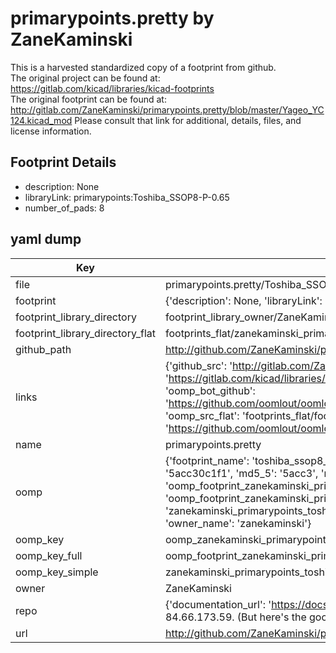 # primarypoints.pretty by ZaneKaminski  
This is a harvested standardized copy of a footprint from github.  
The original project can be found at:  
https://gitlab.com/kicad/libraries/kicad-footprints  
The original footprint can be found at:
http://gitlab.com/ZaneKaminski/primarypoints.pretty/blob/master/Yageo_YC124.kicad_mod
Please consult that link for additional, details, files, and license information.  
## Footprint Details
* description: None  
* libraryLink: primarypoints:Toshiba_SSOP8-P-0.65  
* number_of_pads: 8  
## yaml dump  
| Key | Value |  
| --- | --- |  
| file | primarypoints.pretty/Toshiba_SSOP8-P-0.65.kicad_mod |  
| footprint | {'description': None, 'libraryLink': 'primarypoints:Toshiba_SSOP8-P-0.65', 'number_of_pads': 8} |  
| footprint_library_directory | footprint_library_owner/ZaneKaminski_primarypoints.pretty |  
| footprint_library_directory_flat | footprints_flat/zanekaminski_primarypoints_toshiba_ssop8_p_0_65/working |  
| github_path | http://github.com/ZaneKaminski/primarypoints.pretty/blob/master/Toshiba_SSOP8-P-0.65.kicad_mod |  
| links | {'github_src': 'http://gitlab.com/ZaneKaminski/primarypoints.pretty/blob/master/Yageo_YC124.kicad_mod', 'github_src_repo': 'https://gitlab.com/kicad/libraries/kicad-footprints', 'oomp_bot': 'footprints/zanekaminski_primarypoints_toshiba_ssop8_p_0_65/working', 'oomp_bot_github': 'https://github.com/oomlout/oomlout_oomp_footprint_bot/tree/main/footprints/zanekaminski_primarypoints_toshiba_ssop8_p_0_65/working', 'oomp_src_flat': 'footprints_flat/footprints_flat/zanekaminski_primarypoints_toshiba_ssop8_p_0_65/working', 'oomp_src_flat_github': 'https://github.com/oomlout/oomlout_oomp_footprint_src/tree/main/footprints_flat/zanekaminski_primarypoints_toshiba_ssop8_p_0_65/working'} |  
| name | primarypoints.pretty |  
| oomp | {'footprint_name': 'toshiba_ssop8_p_0_65', 'library_name': 'primarypoints', 'md5': '5acc30c1f16fdd9912454f6d25c78097', 'md5_10': '5acc30c1f1', 'md5_5': '5acc3', 'md5_6': '5acc30', 'oomp_key': 'oomp_zanekaminski_primarypoints_toshiba_ssop8_p_0_65', 'oomp_key_extra': 'oomp_footprint_zanekaminski_primarypoints_toshiba_ssop8_p_0_65', 'oomp_key_full': 'oomp_footprint_zanekaminski_primarypoints_toshiba_ssop8_p_0_65_5acc30', 'oomp_key_simple': 'zanekaminski_primarypoints_toshiba_ssop8_p_0_65', 'original_filename': 'primarypoints.pretty/Toshiba_SSOP8-P-0.65.kicad_mod', 'owner_name': 'zanekaminski'} |  
| oomp_key | oomp_zanekaminski_primarypoints_toshiba_ssop8_p_0_65 |  
| oomp_key_full | oomp_footprint_zanekaminski_primarypoints_toshiba_ssop8_p_0_65 |  
| oomp_key_simple | zanekaminski_primarypoints_toshiba_ssop8_p_0_65 |  
| owner | ZaneKaminski |  
| repo | {'documentation_url': 'https://docs.github.com/rest/overview/resources-in-the-rest-api#rate-limiting', 'message': "API rate limit exceeded for 84.66.173.59. (But here's the good news: Authenticated requests get a higher rate limit. Check out the documentation for more details.)"} |  
| url | http://github.com/ZaneKaminski/primarypoints.pretty |  

